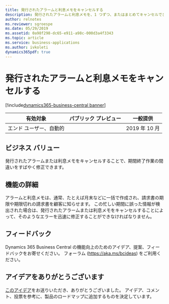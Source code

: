 ```yaml
---
title: 発行されたアラームと利息メモをキャンセルする
description: 発行されたアラームと利息メモを、1 つずつ、またはまとめてキャンセルできます。
author: relnotes
ms.reviewer: sgroespe
ms.date: 05/29/2019
ms.assetid: 0a98f298-dc65-e911-a98c-000d3a4f3343
ms.topic: article
ms.service: business-applications
ms.author: ivkoleti
dynamics365pdf: true
---
```

# 発行されたアラームと利息メモをキャンセルする
[!include[dynamics365-business-central banner](../includes/dynamics365-business-central.md)]

| 有効対象    |  パブリック プレビュー | 一般提供 | 
| ---------- | ---------- |---------- |
|エンド ユーザー、自動的|| 2019 年 10 月|


## ビジネス バリュー
<!-- bv start -->
発行されたアラームまたは利息メモをキャンセルすることで、期間終了作業の間違いをすばやく修正できます。
<!-- bv end -->



## 機能の詳細
<!--feature detail start -->
アラームと利息メモは、通常、たとえば月末などに一括で作成され、請求書の期限や期限切れの請求書を顧客に知らせます。 この忙しい期間に誤った情報が検出された場合は、発行されたアラームまたは利息メモをキャンセルすることによって、そのようなエラーを迅速に修正することができなければなりません。
<!--feature detail end -->








## フィードバック
Dynamics 365 Business Central の機能向上のためのアイデア、提案、フィードバックをお寄せください。 フォーラム (https://aka.ms/bcideas) をご利用ください。



## アイデアをありがとうございます
[このアイデア](https://experience.dynamics.com/ideas/idea/?ideaid=3cb22b06-79d7-e811-b96f-0003ff68b04e)をお送りいただき、ありがとうございました。 アイデア、コメント、投票を参考に、製品のロードマップに追加するものを決定しています。

